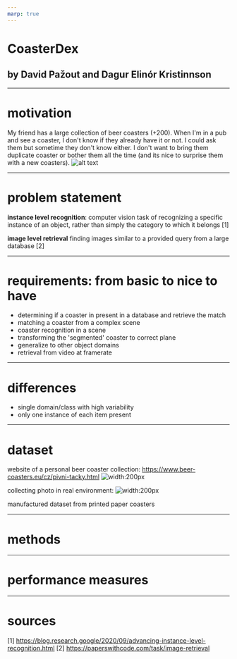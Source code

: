 ```yaml
---
marp: true
---
```


# CoasterDex
## by David Pažout and Dagur Elinór Kristinnson 

---

# motivation

My friend has a large collection of beer coasters (+200).
When I'm in a pub and see a coaster, I don't know if they already have it or not. I could ask them but sometime they don't know either. I don't want to bring them duplicate coaster or bother them all the time (and its nice to surprise them with a new coasters).
![alt text](https://i.pinimg.com/564x/d1/cb/27/d1cb27e1a5dd3983174b1e70c4a17a7d.jpg)

---

# problem statement

**instance level recognition**: computer vision task of recognizing a specific instance of an object, rather than simply the category to which it belongs [1]

**image level retrieval** finding images similar to a provided query from a large database [2]

---

# requirements: from basic to nice to have

- determining if a coaster in present in a database and retrieve the match
- matching a coaster from a complex scene
- coaster recognition in a scene
- transforming the 'segmented' coaster to correct plane
- generalize to other object domains
- retrieval from video at framerate

---

# differences
- single domain/class with high variability
- only one instance of each item present



---

# dataset

website of a personal beer coaster collection: https://www.beer-coasters.eu/cz/pivni-tacky.html
![width:200px](https://www.beer-coasters.eu/coasters/branik-10.jpg)

collecting photo in real environment:
![width:200px](https://g.denik.cz/54/45/20151127-pivo-tacek-osek_denik-galerie-800@2x.jpg)

manufactured dataset from printed paper coasters

---

# methods



---

# performance measures



---

# sources

[1] https://blog.research.google/2020/09/advancing-instance-level-recognition.html
[2] https://paperswithcode.com/task/image-retrieval

